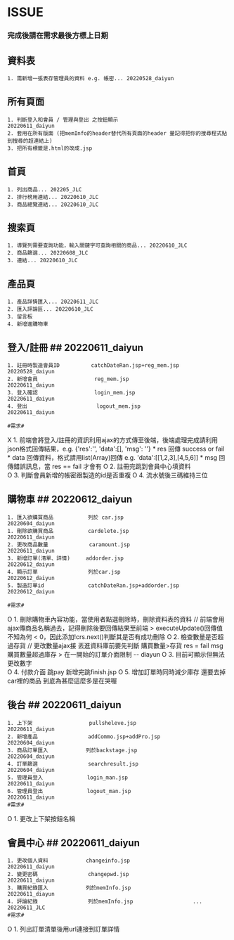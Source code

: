 # ISSUE #
### 完成後請在需求最後方標上日期 ###

## 資料表 ##
    1. 需新增一張表存管理員的資料 e.g. 帳密... 20220528_daiyun

## 所有頁面 ##
    1. 判斷登入和會員 / 管理與登出 之按鈕顯示                           20220611_daiyun
    2. 套用在所有版面 (把memInfo的header替代所有頁面的header 量記得把你的搜尋程式貼到搜尋的超連結上)
    3. 把所有標籤是.html的改成.jsp

## 首頁 ##
    1. 列出商品... 202205_JLC
    2. 排行榜用連結... 20220610_JLC
    3. 商品總覽連結... 20220610_JLC

## 搜索頁 ##
    1. 導覽列需要查詢功能，輸入關鍵字可查詢相關的商品... 20220610_JLC
    2. 商品篩選... 20220608_JLC
    3. 連結... 20220610_JLC

## 產品頁 ##
    1. 產品詳情匯入... 20220611_JLC
    2. 匯入評論區... 20220610_JLC
    3. 留言板
    4. 新增進購物車

## 登入/註冊 ## 20220611_daiyun
    1. 註冊時製造會員ID          catchDateRan.jsp+reg_mem.jsp         20220528_daiyun
    2. 新增會員                  reg_mem.jsp                          20220611_daiyun
    3. 登入確認                  login_mem.jsp                        20220611_daiyun
    4. 登出                      logout_mem.jsp                      20220611_daiyun

    #需求#
  X 1. 前端會將登入/註冊的資訊利用ajax的方式傳至後端，後端處理完成請利用json格式回傳結果，e.g. {'res':'', 'data':[], 'msg': ''}
        * res 回傳 success or fail
        * data 回傳資料，格式請用list(Array)回傳 e.g. 'data':[[1,2,3],[4,5,6]]
        * msg 回傳錯誤訊息，當 res == fail 才會有
  O 2. 註冊完跳到會員中心填資料  
  O 3. 判斷會員新增的帳密跟製造的id是否重複
  O 4. 流水號後三碼維持三位
## 購物車 ## 20220612_daiyun
    1. 匯入欲購買商品           列於 car.jsp                          20220604_daiyun 
    1. 刪除欲購買商品           cardelete.jsp                        20220611_daiyun
    2. 更改商品數量             caramount.jsp                        20220611_daiyun
    3. 新增訂單(清單、詳情)     addorder.jsp                          20220612_daiyun
    4. 顯示訂單                列於car.jsp                           20220612_daiyun           
    5. 製造訂單id              catchDateRan.jsp+addorder.jsp         20220612_daiyun   

    #需求#
  O 1. 刪除購物車內容功能，當使用者點選刪除時，刪除資料表的資料 // 前端會用ajax傳商品名稱過去，記得刪除後要回傳結果至前端 
       > executeUpdate()回傳值不知為何 < 0，因此添加!crs.next()判斷其是否有成功刪除
  O 2. 檢查數量是否超過存貨 // 更改數量ajax接 丟進資料庫前要先判斷 購買數量>存貨 res = fail msg 購買數量超過庫存 
       > 在一開始的訂單介面限制 -- diayun
  O 3. 目前可顯示但無法更改數字  
  O 4. 付款介面 跳pay 新增完跳finish.jsp
  O 5. 增加訂單時同時減少庫存 還要去掉car裡的商品 到底為甚麼這麼多是在哭喔
## 後台 ##  20220611_daiyun
    1. 上下架                  pullsheleve.jsp                      20220611_daiyun
    2. 新增產品                addCommo.jsp+addPro.jsp              20220604_daiyun
    3. 商品訂單匯入            列於backstage.jsp                     20220604_daiyun
    4. 訂單篩選                searchresult.jsp                     20220604_daiyun
    5. 管理員登入              login_man.jsp                        20220611_daiyun
    6. 管理員登出              logout_man.jsp                       20220611_daiyun
    #需求#
  O 1. 更改上下架按鈕名稱
## 會員中心 ## 20220611_daiyun
    1. 更改個人資料            changeinfo.jsp                       20220611_daiyun
    2. 變更密碼                changepwd.jsp                        20220611_daiyun
    3. 購買紀錄匯入            列於memInfo.jsp                       20220611_diayun  
    4. 評論紀錄                列於memInfo.jsp                   ... 20220611_JLC
    #需求#
  O 1. 列出訂單清單後用url連接到訂單詳情